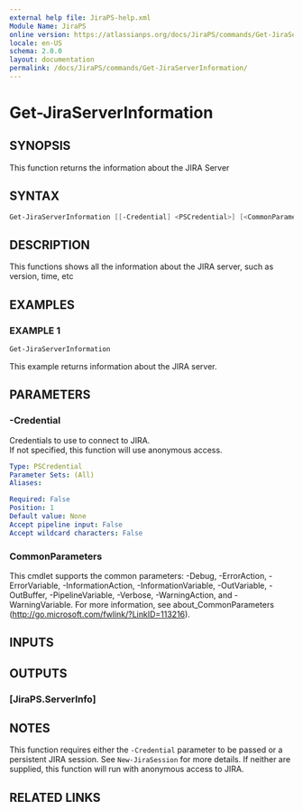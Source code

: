 ```yaml
---
external help file: JiraPS-help.xml
Module Name: JiraPS
online version: https://atlassianps.org/docs/JiraPS/commands/Get-JiraServerInformation/
locale: en-US
schema: 2.0.0
layout: documentation
permalink: /docs/JiraPS/commands/Get-JiraServerInformation/
---
```

# Get-JiraServerInformation

## SYNOPSIS

This function returns the information about the JIRA Server

## SYNTAX

```powershell
Get-JiraServerInformation [[-Credential] <PSCredential>] [<CommonParameters>]
```

## DESCRIPTION

This functions shows all the information about the JIRA server, such as version, time, etc

## EXAMPLES

### EXAMPLE 1

```powershell
Get-JiraServerInformation
```

This example returns information about the JIRA server.

## PARAMETERS

### -Credential

Credentials to use to connect to JIRA.  
If not specified, this function will use anonymous access.

```yaml
Type: PSCredential
Parameter Sets: (All)
Aliases:

Required: False
Position: 1
Default value: None
Accept pipeline input: False
Accept wildcard characters: False
```

### CommonParameters

This cmdlet supports the common parameters: -Debug, -ErrorAction, -ErrorVariable, -InformationAction, -InformationVariable, -OutVariable, -OutBuffer, -PipelineVariable, -Verbose, -WarningAction, and -WarningVariable.
For more information, see about_CommonParameters (http://go.microsoft.com/fwlink/?LinkID=113216).

## INPUTS

## OUTPUTS

### [JiraPS.ServerInfo]

## NOTES

This function requires either the `-Credential` parameter to be passed or a persistent JIRA session.
See `New-JiraSession` for more details.
If neither are supplied, this function will run with anonymous access to JIRA.

## RELATED LINKS
